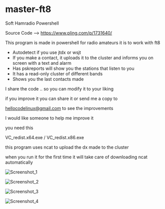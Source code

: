 # master-ft8
Soft Hamradio Powershell

Source Code  -->  https://www.pling.com/p/1731640/

This program is made in powershell for radio amateurs it is to work with ft8

* Autodetect if you use jtdx or wsjt
* If you make a contact, it uploads it to the cluster and informs you on screen with a text and alarm
* Has pskreports will show you the stations that listen to you
* It has a read-only cluster of different bands
* Shows you the last contacts made

I share the code .. so you can modify it to your liking 

if you improve it you can share it or send me a copy to

hellocodelinux@gmail.com to see the improvements

I would like someone to help me improve it

you need this

VC_redist.x64.exe / VC_redist.x86.exe

this program uses ncat to upload the dx made to the cluster

when you run it for the first time it will take care of downloading ncat automatically

![Screenshot_1](https://user-images.githubusercontent.com/95554670/157746001-412c34e0-9b24-4071-a037-0722c5151bf5.png)

![Screenshot_2](https://user-images.githubusercontent.com/95554670/157746025-2129e627-23c4-48af-ba58-c71c9eab30ed.png)

![Screenshot_3](https://user-images.githubusercontent.com/95554670/157746031-ff3abe26-33c3-4c17-b5c5-fc64f1ef71ec.png)

![Screenshot_4](https://user-images.githubusercontent.com/95554670/157746041-0294e4f6-3077-4c99-b897-7a2304c6cbb7.png)
